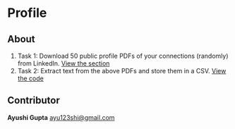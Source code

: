 # Profile

## About

1. Task 1: Download 50 public profile PDFs of your connections (randomly) from LinkedIn.
   [View the section](https://github.com/ayushi6560/Profile/tree/master/resume)
2. Task 2: Extract text from the above PDFs and store them in a CSV.
   [View the code](https://github.com/ayushi6560/Profile/blob/master/profile.py)
   


## Contributor

**Ayushi Gupta**
<ayu123shi@gmail.com>


